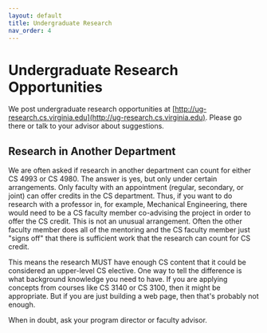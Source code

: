 ```yaml
---
layout: default
title: Undergraduate Research
nav_order: 4
---
```


# Undergraduate Research Opportunities

We post undergraduate research opportunities at [http://ug-research.cs.virginia.edu](http://ug-research.cs.virginia.edu).  Please go there or talk to your advisor about suggestions.

## Research in Another Department

We are often asked if research in another department can count for either CS 4993 or CS 4980.  The answer is yes, but only under certain arrangements.  Only faculty with an appointment (regular, secondary, or joint) can offer credits in the CS department.  Thus, if you want to do research with a professor in, for example, Mechanical Engineering, there would need to be a CS faculty member co-advising the project in order to offer the CS credit.  This is not an unusual arrangement.  Often the other faculty member does all of the mentoring and the CS faculty member just "signs off" that there is sufficient work that the research can count for CS credit.  

This means the research MUST have enough CS content that it could be considered an upper-level CS elective.  One way to tell the difference is what background knowledge you need to have.  If you are applying concepts from courses like CS 3140 or CS 3100, then it might be appropriate.  But if you are just building a web page, then that's probably not enough.

When in doubt, ask your program director or faculty advisor.